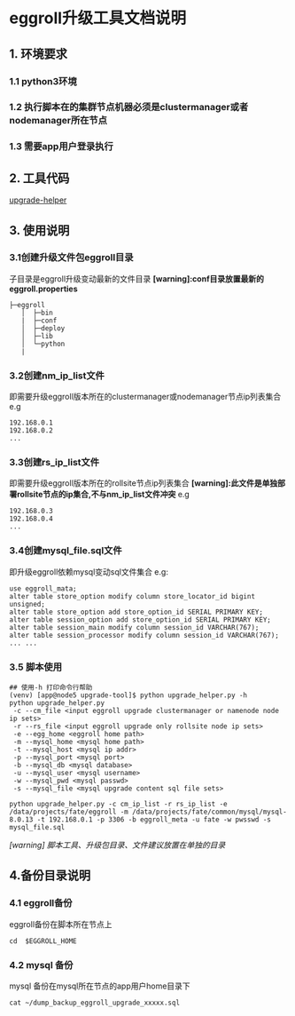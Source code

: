 
# eggroll升级工具文档说明

## 1. 环境要求
### 1.1 python3环境
### 1.2 执行脚本在的集群节点机器必须是clustermanager或者nodemanager所在节点
### 1.3 需要app用户登录执行

## 2. 工具代码
[upgrade-helper](https://github.com/WeBankFinTech/eggroll/blob/feature-2.2.1-db-passwd/bin/upgrade_helper.py)

## 3. 使用说明
### 3.1创建升级文件包eggroll目录
子目录是eggroll升级变动最新的文件目录
**[warning]:conf目录放置最新的eggroll.properties**
```
├─eggroll
   │  ├─bin
   |  ├─conf
   │  ├─deploy
   │  ├─lib
   │  └─python
   |
```

### 3.2创建nm_ip_list文件
即需要升级eggroll版本所在的clustermanager或nodemanager节点ip列表集合
e.g
```
192.168.0.1
192.168.0.2
...
```

### 3.3创建rs_ip_list文件

即需要升级eggroll版本所在的rollsite节点ip列表集合
**[warning]:此文件是单独部署rollsite节点的ip集合,不与nm_ip_list文件冲突**
e.g
```
192.168.0.3
192.168.0.4
...

```

### 3.4创建mysql_file.sql文件

即升级eggroll依赖mysql变动sql文件集合
e.g:
```
use eggroll_mata;
alter table store_option modify column store_locator_id bigint unsigned;
alter table store_option add store_option_id SERIAL PRIMARY KEY;
alter table session_option add store_option_id SERIAL PRIMARY KEY;
alter table session_main modify column session_id VARCHAR(767);
alter table session_processor modify column session_id VARCHAR(767);
... ...
```

### 3.5 脚本使用

```
## 使用-h 打印命令行帮助
(venv) [app@node5 upgrade-tool]$ python upgrade_helper.py -h
python upgrade_helper.py 
 -c --cm_file <input eggroll upgrade clustermanager or namenode node ip sets>
 -r --rs_file <input eggroll upgrade only rollsite node ip sets>
 -e --egg_home <eggroll home path>
 -m --mysql_home <mysql home path>
 -t --mysql_host <mysql ip addr>
 -p --mysql_port <mysql port>
 -b --mysql_db <mysql database>
 -u --mysql_user <mysql username>
 -w --mysql_pwd <mysql passwd>
 -s --mysql_file <mysql upgrade content sql file sets>

python upgrade_helper.py -c cm_ip_list -r rs_ip_list -e /data/projects/fate/eggroll -m /data/projects/fate/common/mysql/mysql-8.0.13 -t 192.168.0.1 -p 3306 -b eggroll_meta -u fate -w pwsswd -s mysql_file.sql 

```
*[warning] 脚本工具、升级包目录、文件建议放置在单独的目录*

## 4.备份目录说明

### 4.1 eggroll备份

eggroll备份在脚本所在节点上

```
cd  $EGGROLL_HOME
```

### 4.2 mysql 备份

mysql 备份在mysql所在节点的app用户home目录下

```
cat ~/dump_backup_eggroll_upgrade_xxxxx.sql
```


